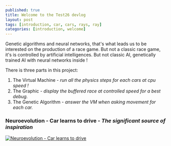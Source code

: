 ```yaml
---
published: true
title: Welcome to the Test26 devlog
layout: post
tags: [introduction, car, cars, rays, ray]
categories: [introduction, welcome]
---
```

Genetic algorithms and neural networks, that's what leads us to be interested on the production of a race game.
But not a classic race game, it's is controlled by artificial intelligences.
But not classic AI, genetically trained AI with neural networks inside !

There is three parts in this project:

1. The Virtual Machine - *run all the physics steps for each cars at cpu speed !*
2. The Graphic - *display the buffered race at controlled speed for a best debug.*
3. The Genetic Algorithm - *answer the VM when asking movement for each car.*

### **Neuroevolution - Car learns to drive** - *The significant source of inspiration*
[![Neuroevolution - Car learns to drive](http://img.youtube.com/vi/5lJuEW-5vr8/0.jpg)](https://youtu.be/5lJuEW-5vr8? "Neuroevolution - Car learns to drive")